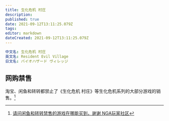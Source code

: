 ```yaml
---
title: 生化危机 村庄
description: 
published: true
date: 2021-09-12T13:11:25.079Z
tags: 
editor: markdown
dateCreated: 2021-09-12T13:11:25.079Z
---
```


```YAML
中文名: 生化危机 村庄
英文名: Resident Evil Village
日文名: バイオハザード ヴィレッジ
```

## 网购禁售

淘宝、闲鱼和转转都禁止了《生化危机 村庄》等生化危机系列的大部分游戏的销售。[^yUymw]

[^yUymw]:  [请问闲鱼和转转禁售的游戏在哪能买到，谢谢 NGA玩家社区](https://archive.is/yUymw "https://ngabbs.com/read.php?tid=26988379")
